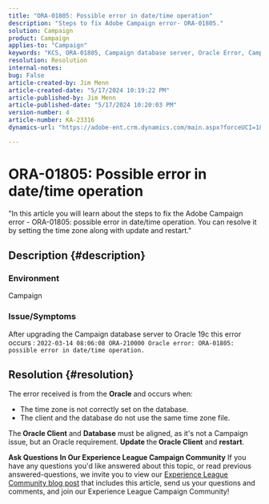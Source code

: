 ```yaml
---
title: "ORA-01805: Possible error in date/time operation"
description: "Steps to fix Adobe Campaign error- ORA-01805."
solution: Campaign
product: Campaign
applies-to: "Campaign"
keywords: "KCS, ORA-01805, Campaign database server, Oracle Error, Campaign"
resolution: Resolution
internal-notes: 
bug: False
article-created-by: Jim Menn
article-created-date: "5/17/2024 10:19:22 PM"
article-published-by: Jim Menn
article-published-date: "5/17/2024 10:20:03 PM"
version-number: 4
article-number: KA-23316
dynamics-url: "https://adobe-ent.crm.dynamics.com/main.aspx?forceUCI=1&pagetype=entityrecord&etn=knowledgearticle&id=51c44681-9b14-ef11-9f8a-6045bd006268"

---
```

# ORA-01805: Possible error in date/time operation


"In this article you will learn about the steps to fix the Adobe Campaign error - ORA-01805: possible error in date/time operation. You can resolve it by setting the time zone along with update and restart."

## Description {#description}


### <b>Environment</b>

Campaign



### <b>Issue/Symptoms</b>

After upgrading the Campaign database server to Oracle 19c this error occurs : `2022-03-14 08:06:08 ORA-210000 Oracle error: ORA-01805: possible error in date/time operation.`


## Resolution {#resolution}


The error received is from the <b>Oracle</b> and occurs when:

- The time zone is not correctly set on the database.
- The client and the database do not use the same time zone file.


The<b> Oracle Client</b> and <b>Database</b> must be aligned, as it's not a Campaign issue, but an Oracle requirement. <b>Update </b>the<b> Oracle Client</b> and <b>restart</b>.


<b>Ask Questions In Our Experience League Campaign Community</b>
If you have any questions you'd like answered about this topic, or read previous answered-questions, we invite you to view our [Experience League Community blog post](https://experienceleaguecommunities.adobe.com/t5/adobe-campaign-classic-blogs/introducing-top-kcs-articles-curated-for-your-troubleshooting/bc-p/672426#M132 "Follow link") that includes this article, send us your questions and comments, and join our Experience League Campaign Community!
